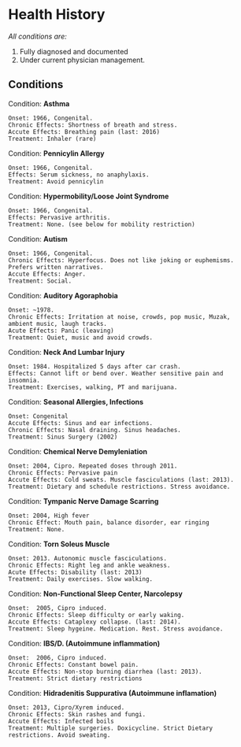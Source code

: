 # Health History

*All conditions are:*
1. Fully diagnosed and documented
2. Under current physician management.

## Conditions

Condition: __Asthma__  

    Onset: 1966, Congenital.
    Chronic Effects: Shortness of breath and stress.
    Accute Effects: Breathing pain (last: 2016)
    Treatment: Inhaler (rare)

Condition: __Pennicylin Allergy__

    Onset: 1966, Congenital.
    Effects: Serum sickness, no anaphylaxis. 
    Treatment: Avoid pennicylin

Condition: __Hypermobility/Loose Joint Syndrome__

    Onset: 1966, Congenital.
    Effects: Pervasive arthritis.
    Treatment: None. (see below for mobility restriction)

Condition: __Autism__ 

    Onset: 1966, Congenital.
    Chronic Effects: Hyperfocus. Does not like joking or euphemisms. Prefers written narratives.
    Accute Effects: Anger. 
    Treatment: Social.
    
Condition: __Auditory Agoraphobia__ 

    Onset: ~1978.
    Chronic Effects: Irritation at noise, crowds, pop music, Muzak, ambient music, laugh tracks.
    Acute Effects: Panic (leaving)
    Treatment: Quiet, music and avoid crowds.

Condition: __Neck And Lumbar Injury__

    Onset: 1984. Hospitalized 5 days after car crash.
    Effects: Cannot lift or bend over. Weather sensitive pain and insomnia. 
    Treatment: Exercises, walking, PT and marijuana.

Condition: __Seasonal Allergies, Infections__

    Onset: Congenital
    Accute Effects: Sinus and ear infections.
    Chronic Effects: Nasal draining. Sinus headaches.
    Treatment: Sinus Surgery (2002)
    
Condition: __Chemical Nerve Demyleniation__

    Onset: 2004, Cipro. Repeated doses through 2011.
    Chronic Effects: Pervasive pain
    Accute Effects: Cold sweats. Muscle fasciculations (last: 2013).
    Treatment: Dietary and schedule restrictions. Stress avoidance.

Condition: __Tympanic Nerve Damage Scarring__

    Onset: 2004, High fever
    Chronic Effect: Mouth pain, balance disorder, ear ringing
    Treatment: None.

Condition: __Torn Soleus Muscle__

    Onset: 2013. Autonomic muscle fasciculations.
    Chronic Effects: Right leg and ankle weakness.
    Acute Effects: Disability (last: 2013)
    Treatment: Daily exercises. Slow walking.

Condition: __Non-Functional Sleep Center, Narcolepsy__

    Onset:  2005, Cipro induced.
    Chronic Effects: Sleep difficulty or early waking.
    Accute Effects: Cataplexy collapse. (last: 2014).
    Treatment: Sleep hygeine. Medication. Rest. Stress avoidance.

Condition: __IBS/D. (Autoimmune inflammation)__

    Onset:  2006, Cipro induced.
    Chronic Effects: Constant bowel pain. 
    Accute Effects: Non-stop burning diarrhea (last: 2013). 
    Treatment: Strict dietary restrictions 

Condition: __Hidradenitis Suppurativa (Autoimmune inflamation)__ 

    Onset: 2013, Cipro/Xyrem induced.
    Chronic Effects: Skin rashes and fungi.
    Accute Effects: Infected boils
    Treatment: Multiple surgeries. Doxicycline. Strict Dietary restrictions. Avoid sweating. 

